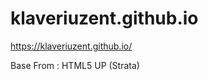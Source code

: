<!-- ![alt text](path/to/image.jpg) -->

# klaveriuzent.github.io

https://klaveriuzent.github.io/

Base From :  HTML5 UP (Strata)
